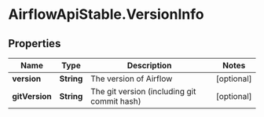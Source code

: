 # AirflowApiStable.VersionInfo

## Properties

Name | Type | Description | Notes
------------ | ------------- | ------------- | -------------
**version** | **String** | The version of Airflow | [optional] 
**gitVersion** | **String** | The git version (including git commit hash) | [optional] 


